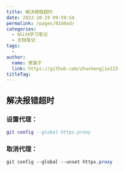 ```yaml
---
title: 解决报错超时
date: 2022-10-19 09:59:54
permalink: /pages/81d4ad/
categories:
  - 《Git》学习笔记
  - 文档笔记
tags:
  - 
author: 
  name: 夜猫子
  link: https://github.com/zhushengjie123
titleTag: 
---
```


## 解决报错超时

### 设置代理：

```lua
git config --global https.proxy
```

### 取消代理：

```scss
git config --global --unset https.proxy
```

<!-- more -->